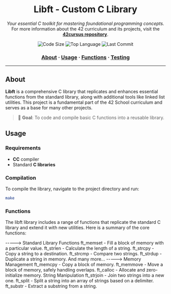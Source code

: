 <h1 align="center">
	Libft - Custom C Library
</h1>

<p align="center">
	<i>Your essential C toolkit for mastering foundational programming concepts.</i><br>
	For more information about the 42 curriculum and its projects, visit the <a href="https://github.com/abdo-sebban/libft"><b>42cursus repository</b></a>.
</p>

<p align="center">
	<img alt="Code Size" src="https://img.shields.io/github/languages/code-size/abdo-sebban/libft?color=blueviolet" />
	<img alt="Top Language" src="https://img.shields.io/github/languages/top/abdo-sebban/libft?color=blue" />
	<img alt="Last Commit" src="https://img.shields.io/github/last-commit/abdo-sebban/libft?color=brightgreen" />
</p>

<h3 align="center">
	<a href="#about">About</a>
	<span> · </span>
	<a href="#usage">Usage</a>
	<span> · </span>
	<a href="#functions">Functions</a>
	<span> · </span>
	<a href="#testing">Testing</a>
</h3>

---

## About

**Libft** is a comprehensive C library that replicates and enhances essential functions from the standard library, along with additional tools like linked list utilities. This project is a fundamental part of the 42 School curriculum and serves as a base for many other projects.

> 🚀 **Goal**: To code and compile basic C functions into a reusable library.

## Usage

### Requirements
- **CC** compiler
- Standard **C libraries**

### Compilation
To compile the library, navigate to the project directory and run:
```bash
make
```
### Functions
The libft library includes a range of functions that replicate the standard C library and extend it with new utilities. Here is a summary of the core functions:

-----> Standard Library Functions
ft_memset - Fill a block of memory with a particular value.
ft_strlen - Calculate the length of a string.
ft_strcpy - Copy a string to a destination.
ft_strcmp - Compare two strings.
ft_strdup - Duplicate a string in memory.
And many more...
-----> Memory Management
ft_memcpy - Copy a block of memory.
ft_memmove - Move a block of memory, safely handling overlaps.
ft_calloc - Allocate and zero-initialize memory.
String Manipulation
ft_strjoin - Join two strings into a new one.
ft_split - Split a string into an array of strings based on a delimiter.
ft_substr - Extract a substring from a string.
